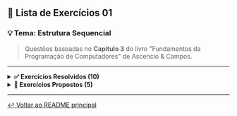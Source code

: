 ## 🚀 Lista de Exercícios 01
### 💡 Tema: Estrutura Sequencial

> Questões baseadas no **Capítulo 3** do livro "Fundamentos da Programação de Computadores" de Ascencio & Campos.

---

<details>
<summary>
  <strong>✅ Exercícios Resolvidos (10)</strong>
</summary>

| Nº   | Enunciado                                                                                     | Solução                                       |
|:-----|:----------------------------------------------------------------------------------------------|:----------------------------------------------|
| Q01  | Faça um programa que receba quatro números inteiros, calcule e mostre a soma desses números. | [Ver Código](./Exercicios-Resolvidos/Q01)   |
| Q02  | Faça um programa que receba três notas, calcule e mostre a média aritmética.                 | [Ver Código](./Exercicios-Resolvidos/Q02)   |
| Q03  | Faça um programa que receba três notas e seus respectivos pesos, calcule e mostre a média ponderada. | [Ver Código](./Exercicios-Resolvidos/Q03)   |
| Q04  | Faça um programa que receba o salário de um funcionário, calcule e mostre o novo salário, sabendo-se que este sofreu um aumento de 25%. | [Ver Código](./Exercicios-Resolvidos/Q04)   |
| Q05  | Faça um programa que receba o salário de um funcionário e o percentual de aumento, calcule e mostre o valor do aumento e o novo salário. | [Ver Código](./Exercicios-Resolvidos/Q05)   |
| Q06  | Faça um programa que receba o salário base de um funcionário, calcule e mostre o salário a receber, sabendo-se que o funcionário tem gratificação de 5% sobre o salário base e paga imposto de 7% também sobre o salário base. | [Ver Código](./Exercicios-Resolvidos/Q06)   |
| Q07  | Faça um programa que receba o salário base de um funcionário, calcule e mostre seu salário a receber, sabendo-se que o funcionário tem gratificação de R$ 50 e paga imposto de 10% sobre o salário base. | [Ver Código](./Exercicios-Resolvidos/Q07)   |
| Q08  | Faça um programa que receba o valor de um depósito e o valor da taxa de juros, calcule e mostre o valor do rendimento e o valor total depois do rendimento. | [Ver Código](./Exercicios-Resolvidos/Q08)   |
| Q09  | Faça um programa que calcule e mostre a área de um triângulo. Sabe-se que: Área = (base * altura)/2. | [Ver Código](./Exercicios-Resolvidos/Q09)   |
| Q10  | Faça um programa que calcule e mostre a área de um círculo. Sabe-se que: Área = π * R². | [Ver Código](./Exercicios-Resolvidos/Q10)   |

</details>

<details>
<summary>
  <strong>📝 Exercícios Propostos (5)</strong>
</summary>

| Nº   | Enunciado                                                                                     | Solução                                     |
|:-----|:----------------------------------------------------------------------------------------------|:--------------------------------------------|
| Q01  | Faça um programa que receba dois números, calcule e mostre a subtração do primeiro número pelo segundo. | [Ver Código](./Exercicios-Propostos/Q01)  |
| Q02  | Faça um programa que receba três números, calcule e mostre a multiplicação desses números.     | [Ver Código](./Exercicios-Propostos/Q02)  |
| Q03  | Faça um programa que receba dois números, calcule e mostre a divisão do primeiro número pelo segundo. | [Ver Código](./Exercicios-Propostos/Q03)  |
| Q04  | Faça um programa que receba duas notas, calcule e mostre a média ponderada dessas notas, considerando peso 2 para a primeira e peso 3 para a segunda. | [Ver Código](./Exercicios-Propostos/Q04)  |
| Q05  | Faça um programa que receba o preço de um produto, calcule e mostre o novo preço, sabendo-se que este sofreu um desconto de 10%. | [Ver Código](./Exercicios-Propostos/Q05)  |

</details>

---
[↩️ Voltar ao README principal](../README.md)

